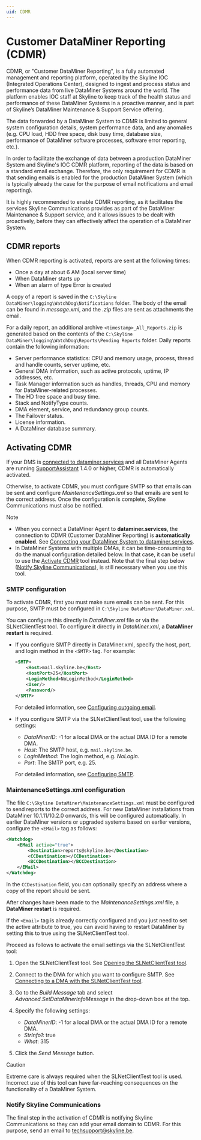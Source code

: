 ```yaml
---
uid: CDMR
---
```


# Customer DataMiner Reporting (CDMR)

CDMR, or "Customer DataMiner Reporting", is a fully automated management and reporting platform, operated by the Skyline IOC (Integrated Operations Center), designed to ingest and process status and performance data from live DataMiner Systems around the world. The platform enables IOC staff at Skyline to keep track of the health status and performance of these DataMiner Systems in a proactive manner, and is part of Skyline’s DataMiner Maintenance & Support Service offering.

The data forwarded by a DataMiner System to CDMR is limited to general system configuration details, system performance data, and any anomalies (e.g. CPU load, HDD free space, disk busy time, database size, performance of DataMiner software processes, software error reporting, etc.).

In order to facilitate the exchange of data between a production DataMiner System and Skyline's IOC CDMR platform, reporting of the data is based on a standard email exchange. Therefore, the only requirement for CDMR is that sending emails is enabled for the production DataMiner System (which is typically already the case for the purpose of email notifications and email reporting).

It is highly recommended to enable CDMR reporting, as it facilitates the services Skyline Communications provides as part of the DataMiner Maintenance & Support service, and it allows issues to be dealt with proactively, before they can effectively affect the operation of a DataMiner System.

## CDMR reports

When CDMR reporting is activated, reports are sent at the following times:

- Once a day at about 6 AM (local server time)
- When DataMiner starts up
- When an alarm of type Error is created

A copy of a report is saved in the `C:\Skyline DataMiner\logging\WatchDog\Notifications` folder. The body of the email can be found in *message.xml*, and the *.zip* files are sent as attachments the email.

For a daily report, an additional archive `<timestamp>_All_Reports.zip` is generated based on the contents of the `C:\Skyline DataMiner\logging\WatchDog\Reports\Pending Reports` folder. Daily reports contain the following information:

- Server performance statistics: CPU and memory usage, process, thread and handle counts, server uptime, etc.
- General DMA information, such as active protocols, uptime, IP addresses, etc.
- Task Manager information such as handles, threads, CPU and memory for DataMiner-related processes.
- The HD free space and busy time.
- Stack and NotifyType counts.
- DMA element, service, and redundancy group counts.
- The Failover status.
- License information.
- A DataMiner database summary.

## Activating CDMR

If your DMS is [connected to dataminer.services](xref:Connecting_your_DataMiner_System_to_the_cloud) and all DataMiner Agents are running [SupportAssistant](xref:DataMinerExtensionModules#supportassistant) 1.4.0 or higher, CDMR is automatically activated.

Otherwise, to activate CDMR, you must configure SMTP so that emails can be sent and configure *MaintenanceSettings.xml* so that emails are sent to the correct address. Once the configuration is complete, Skyline Communications must also be notified.

> [!NOTE]
>
> - When you connect a DataMiner Agent to **dataminer.services**, the connection to CDMR (Customer DataMiner Reporting) is **automatically enabled**. See [Connecting your DataMiner System to dataminer.services](xref:Connecting_your_DataMiner_System_to_the_cloud).
> - In DataMiner Systems with multiple DMAs, it can be time-consuming to do the manual configuration detailed below. In that case, it can be useful to use the [Activate CDMR](xref:Activate_CDMR) tool instead. Note that the final step below ([Notify Skyline Communications](#notify-skyline-communications)), is still necessary when you use this tool.

### SMTP configuration

To activate CDMR, first you must make sure emails can be sent. For this purpose, SMTP must be configured in `C:\Skyline DataMiner\DataMiner.xml`.

You can configure this directly in *DataMiner.xml* file or via the SLNetClientTest tool. To configure it directly in *DataMiner.xml*, a **DataMiner restart** is required.

- If you configure SMTP directly in DataMiner.xml, specify the host, port, and login method in the `<SMTP>` tag. For example:

  ```xml
  <SMTP> 
      <Host>mail.skyline.be</Host>
      <HostPort>25</HostPort>
      <LoginMethod>NoLoginMethod</LoginMethod>
      <User/>
      <Password/>
  </SMTP>
  ```

  For detailed information, see [Configuring outgoing email](xref:Configuring_outgoing_email).

- If you configure SMTP via the SLNetClientTest tool, use the following settings:

  - *DataMinerID*: -1 for a local DMA or the actual DMA ID for a remote DMA.
  - *Host*: The SMTP host, e.g. `mail.skyline.be`.
  - *LoginMethod*: The login method, e.g. *NoLogin*.
  - *Port*: The SMTP port, e.g. 25.

  For detailed information, see [Configuring SMTP](xref:SLNetClientTest_configuring_SMTP).

### MaintenanceSettings.xml configuration

The file `C:\Skyline DataMiner\MaintenanceSettings.xml` must be configured to send reports to the correct address. For new DataMiner installations from DataMiner 10.1.11/10.2.0 onwards, this will be configured automatically. In earlier DataMiner versions or upgraded systems based on earlier versions, configure the `<EMail>` tag as follows:

```xml
<Watchdog>
    <EMail active="true"> 
        <Destination>reports@skyline.be</Destination>
        <CCDestination></CCDestination> 
        <BCCDestination></BCCDestination> 
    </EMail>
</Watchdog>
```

In the `CCDestination` field, you can optionally specify an address where a copy of the report should be sent.

After changes have been made to the *MaintenanceSettings.xml* file, a **DataMiner restart** is required.

If the `<Email>` tag is already correctly configured and you just need to set the active attribute to true, you can avoid having to restart DataMiner by setting this to true using the SLNetClientTest tool.

Proceed as follows to activate the email settings via the SLNetClientTest tool:

1. Open the SLNetClientTest tool. See [Opening the SLNetClientTest tool](xref:Opening_the_SLNetClientTest_tool).
1. Connect to the DMA for which you want to configure SMTP. See [Connecting to a DMA with the SLNetClientTest tool](xref:Connecting_to_a_DMA_with_the_SLNetClientTest_tool).
1. Go to the *Build Message* tab and select *Advanced.SetDataMinerInfoMessage* in the drop-down box at the top.
1. Specify the following settings:

    - *DataMinerID*: -1 for a local DMA or the actual DMA ID for a remote DMA.
    - *StrInfo1*: true
    - *What*: 315

1. Click the *Send Message* button.

> [!CAUTION]
> Extreme care is always required when the SLNetClientTest tool is used. Incorrect use of this tool can have far-reaching consequences on the functionality of a DataMiner System.

### Notify Skyline Communications

The final step in the activation of CDMR is notifying Skyline Communications so they can add your email domain to CDMR. For this purpose, send an email to <techsupport@skyline.be>.
